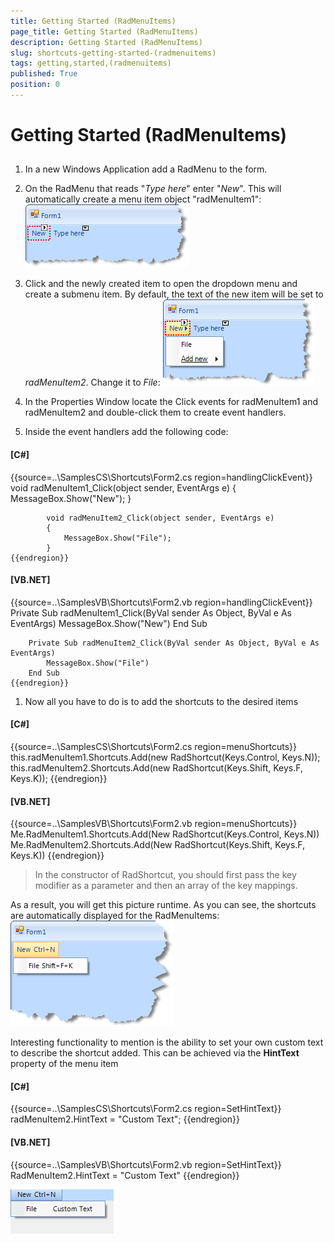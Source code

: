 ```yaml
---
title: Getting Started (RadMenuItems)
page_title: Getting Started (RadMenuItems)
description: Getting Started (RadMenuItems)
slug: shortcuts-getting-started-(radmenuitems)
tags: getting,started,(radmenuitems)
published: True
position: 0
---
```


# Getting Started (RadMenuItems)



## 

1. In a new Windows Application add a RadMenu to the form.

1. On the RadMenu that reads "*Type here*" enter "*New*". This will automatically create a menu item object "radMenuItem1":
            ![shortcuts-getting-started-(radmenuitems)001](images/shortcuts-getting-started-(radmenuitems)001.png)

1. Click and the newly created item to open the dropdown menu and create a submenu item. By default, the text of the new item will be set to *radMenuItem2*. Change it to *File*:
            ![shortcuts-getting-started-(radmenuitems)002](images/shortcuts-getting-started-(radmenuitems)002.png)

1. In the Properties Window locate the Click events for radMenuItem1 and radMenuItem2 and double-click them to create event handlers.

1. Inside the event handlers add the following code:
            

#### __[C#]__

{{source=..\SamplesCS\Shortcuts\Form2.cs region=handlingClickEvent}}
	        void radMenuItem1_Click(object sender, EventArgs e)
	        {
	            MessageBox.Show("New");
	        }
	
	        void radMenuItem2_Click(object sender, EventArgs e)
	        {
	            MessageBox.Show("File");
	        }
	{{endregion}}



#### __[VB.NET]__

{{source=..\SamplesVB\Shortcuts\Form2.vb region=handlingClickEvent}}
	    Private Sub radMenuItem1_Click(ByVal sender As Object, ByVal e As EventArgs)
	        MessageBox.Show("New")
	    End Sub
	
	    Private Sub radMenuItem2_Click(ByVal sender As Object, ByVal e As EventArgs)
	        MessageBox.Show("File")
	    End Sub
	{{endregion}}



1. Now all you have to do is to add the shortcuts to the desired items
            

#### __[C#]__

{{source=..\SamplesCS\Shortcuts\Form2.cs region=menuShortcuts}}
	            this.radMenuItem1.Shortcuts.Add(new RadShortcut(Keys.Control, Keys.N));
	            this.radMenuItem2.Shortcuts.Add(new RadShortcut(Keys.Shift, Keys.F, Keys.K));
	{{endregion}}



#### __[VB.NET]__

{{source=..\SamplesVB\Shortcuts\Form2.vb region=menuShortcuts}}
	        Me.RadMenuItem1.Shortcuts.Add(New RadShortcut(Keys.Control, Keys.N))
	        Me.RadMenuItem2.Shortcuts.Add(New RadShortcut(Keys.Shift, Keys.F, Keys.K))
	{{endregion}}



>In the constructor of RadShortcut, you should first pass the key modifier as a parameter and then an array of the key mappings.

As a result, you will get this picture runtime. As you can see, the shortcuts are automatically displayed for the RadMenuItems:![shortcuts-getting-started-(radmenuitems)003](images/shortcuts-getting-started-(radmenuitems)003.png)

Interesting functionality to mention is the ability to set your own custom text to describe the shortcut added. 
          This can be achieved via the __HintText__ property of the menu item

#### __[C#]__

{{source=..\SamplesCS\Shortcuts\Form2.cs region=SetHintText}}
	            radMenuItem2.HintText = "Custom Text";
	{{endregion}}



#### __[VB.NET]__

{{source=..\SamplesVB\Shortcuts\Form2.vb region=SetHintText}}
	        RadMenuItem2.HintText = "Custom Text"
	{{endregion}}

![shortcuts-getting-started-(radmenuitems)004](images/shortcuts-getting-started-(radmenuitems)004.png)
